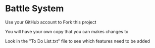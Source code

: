 # Battle System

Use your GitHub account to Fork this project

You will have your own copy that you can makes changes to

Look in the "To Do List.txt" file to see which features need to be added
